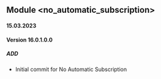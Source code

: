 ## Module <no_automatic_subscription>

#### 15.03.2023
#### Version 16.0.1.0.0
##### ADD
- Initial commit for No Automatic Subscription 
